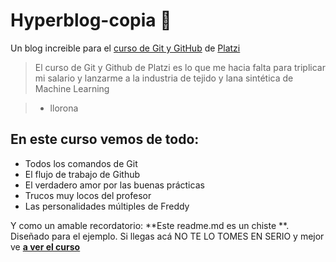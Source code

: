 # Hyperblog-copia 💚
Un blog increible para el [curso de Git y GitHub](http://https://platzi.com/cursos/git-github/ "curso de Git y GitHub") de [Platzi](http://platzi.com "Platzi") 
> El curso de Git y Github de Platzi es lo que me hacia falta para triplicar mi salario y lanzarme a la industria de tejido y lana sintética de Machine Learning 

> - llorona 

## En este curso vemos de todo:
* Todos los comandos de Git
* El flujo de trabajo de Github 
* El verdadero amor por las buenas prácticas 
* Trucos muy locos del profesor
* Las personalidades múltiples de Freddy 

Y como un amable recordatorio: **Este readme.md es un chiste **. Diseñado para el ejemplo. Si llegas acá NO TE LO TOMES EN SERIO y mejor ve [**a ver el curso**](http://https://platzi.com/cursos/git-github/ "a ver el curso")
